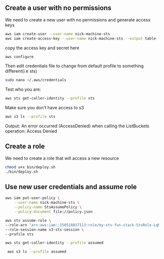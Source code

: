 ## Create a user with no permissions

We need to create a new user with no permissions and generate access keys

```sh
aws iam create-user --user-name nick-machine-sts
aws iam create-access-key --user-name nick-machine-sts --output table
```

copy the access key and secret here

```sh
aws configure
```

Then edit credentials file to change from default profile to something different(i.e sts)

```sh
sudo nano ~/.aws/credentials
```

Test who you are:

```sh
aws sts get-caller-identity --profile sts
```
Make sure you don't have access to s3 

```sh
aws s3 ls --profile sts
```
Output: An error occurred (AccessDenied) when calling the ListBuckets operation: Access Denied


## Create a role
 
We need to create a role that will access a new resource

```sh
chmod u+x bin/deploy.sh
./bin/deploy.sh
```

## Use new user credentials and assume role

```sh
aws iam put-user-policy \
    --user-name nick-machine-sts \
    --policy-name StsAssumePolicy \
    --policy-document file://policy.json
```

```sh
aws sts assume-role \
--role-arn "arn:aws:iam::150518037113:role/my-sts-fun-stack-StsRole-LqNukCRRU9dJ" \
--role-session-name s3-sts-session \
--profile sts
```

```sh
aws sts get-caller-identity --profile assumed
```

```sh
 aws s3 ls --profile assumed
 ```